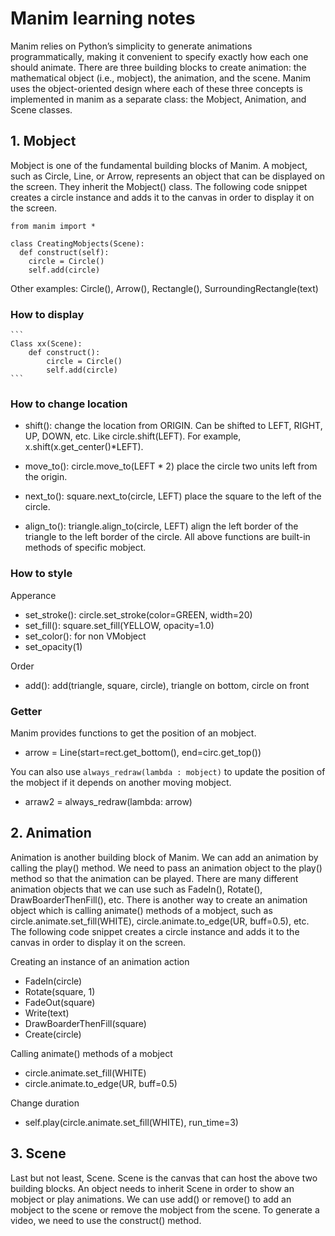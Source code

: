# Manim learning notes

Manim relies on Python’s simplicity to generate animations programmatically, making it convenient to specify exactly how each one should animate. There are three building blocks to create animation: the mathematical object (i.e., mobject), the animation, and the scene. Manim uses the object-oriented design where each of these three concepts is implemented in manim as a separate class: the Mobject, Animation, and Scene classes.

## 1. Mobject

Mobject is one of the fundamental building blocks of Manim. A mobject, such as Circle, Line, or Arrow, represents an object that can be displayed on the screen. They inherit the Mobject() class. The following code snippet creates a circle instance and adds it to the canvas in order to display it on the screen.

```
from manim import *

class CreatingMobjects(Scene):
  def construct(self):
    circle = Circle()
    self.add(circle)
```

Other examples: Circle(), Arrow(), Rectangle(), SurroundingRectangle(text)

### How to display

    ```
    Class xx(Scene):
        def construct():
            circle = Circle()
            self.add(circle)
    ```

### How to change location

- shift(): change the location from ORIGIN. Can be shifted to LEFT, RIGHT, UP, DOWN, etc. Like circle.shift(LEFT). For example, x.shift(x.get_center()\*LEFT).

- move_to(): circle.move_to(LEFT \* 2) place the circle two units left from the origin.
- next_to(): square.next_to(circle, LEFT) place the square to the left of the circle.
- align_to(): triangle.align_to(circle, LEFT) align the left border of the triangle to the left border of the circle.
  All above functions are built-in methods of specific mobject.

### How to style

Apperance

- set_stroke(): circle.set_stroke(color=GREEN, width=20)
- set_fill(): square.set_fill(YELLOW, opacity=1.0)
- set_color(): for non VMobject
- set_opacity(1)

Order

- add(): add(triangle, square, circle), triangle on bottom, circle on front

### Getter

Manim provides functions to get the position of an mobject.

- arrow = Line(start=rect.get_bottom(), end=circ.get_top())

You can also use `always_redraw(lambda : mobject)` to update the position of the mobject if it depends on another moving mobject.

- arraw2 = always_redraw(lambda: arrow)

## 2. Animation

Animation is another building block of Manim. We can add an animation by calling the play() method. We need to pass an animation object to the play() method so that the animation can be played. There are many different animation objects that we can use such as FadeIn(), Rotate(), DrawBoarderThenFill(), etc. There is another way to create an animation object which is calling animate() methods of a mobject, such as circle.animate.set_fill(WHITE), circle.animate.to_edge(UR, buff=0.5), etc. The following code snippet creates a circle instance and adds it to the canvas in order to display it on the screen.

Creating an instance of an animation action

- FadeIn(circle)
- Rotate(square, 1)
- FadeOut(square)
- Write(text)
- DrawBoarderThenFill(square)
- Create(circle)

Calling animate() methods of a mobject

- circle.animate.set_fill(WHITE)
- circle.animate.to_edge(UR, buff=0.5)

Change duration

- self.play(circle.animate.set_fill(WHITE), run_time=3)

## 3. Scene

Last but not least, Scene. Scene is the canvas that can host the above two building blocks. An object needs to inherit Scene in order to show an mobject or play animations. We can use add() or remove() to add an mobject to the scene or remove the mobject from the scene. To generate a video, we need to use the construct() method.
